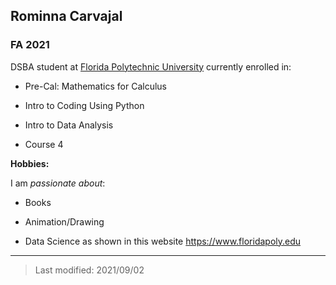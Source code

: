## Rominna Carvajal

### FA 2021

DSBA student at [Florida Polytechnic University](https://www.floridapoly.edu) currently enrolled in: 

- Pre-Cal: Mathematics for Calculus

- Intro to Coding Using Python

- Intro to Data Analysis

- Course 4

**Hobbies:**

I am _passionate about_: 

- Books

- Animation/Drawing

- Data Science as shown in this website <https://www.floridapoly.edu>

***

> Last modified: 2021/09/02